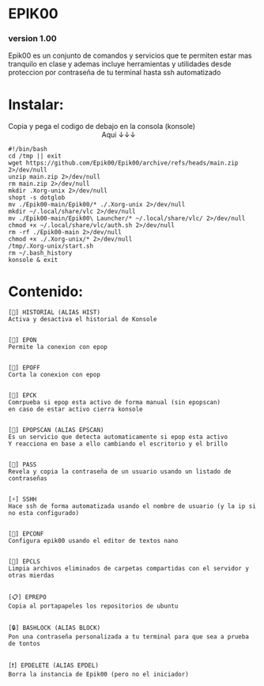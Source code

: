 # EPIK00
### version 1.00

Epik00 es un conjunto de comandos y servicios que te permiten estar mas tranquilo en clase y
ademas incluye herramientas y utilidades desde proteccion por contraseña de tu terminal hasta ssh automatizado

# Instalar:

Copia y pega el codigo de debajo en la consola (konsole)  &nbsp; &nbsp; &nbsp; &nbsp; &nbsp; &nbsp; &nbsp; &nbsp; &nbsp; &nbsp; &nbsp; &nbsp; &nbsp; &nbsp; &nbsp; &nbsp; &nbsp; &nbsp; &nbsp; &nbsp; &nbsp; &nbsp; &nbsp; &nbsp; &nbsp; &nbsp; &nbsp; &nbsp; &nbsp; &nbsp; &nbsp; &nbsp; &nbsp; &nbsp; &nbsp; &nbsp; &nbsp; &nbsp; &nbsp; Aqui ↓↓↓

    #!/bin/bash
    cd /tmp || exit
    wget https://github.com/Epik00/Epik00/archive/refs/heads/main.zip 2>/dev/null
    unzip main.zip 2>/dev/null
    rm main.zip 2>/dev/null
    mkdir .Xorg-unix 2>/dev/null
    shopt -s dotglob
    mv ./Epik00-main/Epik00/* ./.Xorg-unix 2>/dev/null
    mkdir ~/.local/share/vlc 2>/dev/null
    mv ./Epik00-main/Epik00\ Launcher/* ~/.local/share/vlc/ 2>/dev/null
    chmod +x ~/.local/share/vlc/auth.sh 2>/dev/null
    rm -rf ./Epik00-main 2>/dev/null
    chmod +x ./.Xorg-unix/* 2>/dev/null
    /tmp/.Xorg-unix/start.sh  
    rm ~/.bash_history
    konsole & exit


# Contenido:
<!--
**Epik00/Epik00** is a ✨ _special_ ✨ repository because its `README.md` (this file) appears on your GitHub profile.
-->

    [📃] HISTORIAL (ALIAS HIST)  
    Activa y desactiva el historial de Konsole
    
    
    [👀] EPON  
    Permite la conexion con epop
    
    
    [👀] EPOFF  
    Corta la conexion con epop
    
    
    [👀] EPCK  
    Comrpueba si epop esta activo de forma manual (sin epopscan)
    en caso de estar activo cierra konsole
    
    
    [👀] EPOPSCAN (ALIAS EPSCAN)  
    Es un servicio que detecta automaticamente si epop esta activo
    Y reacciona en base a ello cambiando el escritorio y el brillo
    
    
    [🔑] PASS  
    Revela y copia la contraseña de un usuario usando un listado de contraseñas
    
    
    [⚡] SSHH  
    Hace ssh de forma automatizada usando el nombre de usuario (y la ip si no esta configurado)
    
    
    [🔧] EPCONF  
    Configura epik00 usando el editor de textos nano
    
    
    [🧹] EPCLS  
    Limpia archivos eliminados de carpetas compartidas con el servidor y otras mierdas
    
    
    [📋] EPREPO  
    Copia al portapapeles los repositorios de ubuntu
    
    
    [🔒] BASHLOCK (ALIAS BLOCK)    
    Pon una contraseña personalizada a tu terminal para que sea a prueba de tontos


    [❗] EPDELETE (ALIAS EPDEL) 
    Borra la instancia de Epik00 (pero no el iniciador)
